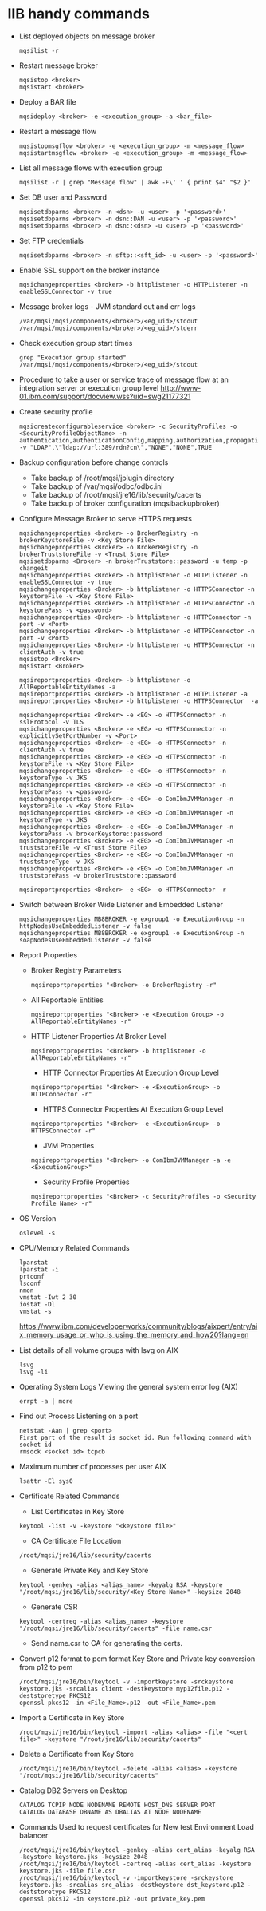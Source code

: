 # IIB handy commands
* List deployed objects on message broker
  ```
  mqsilist -r
  ```

* Restart message broker
  ``` 
  mqsistop <broker>
  mqsistart <broker>
  ```

* Deploy a BAR file
  ```
  mqsideploy <broker> -e <execution_group> -a <bar_file>
  ```

* Restart a message flow
  ```
  mqsistopmsgflow <broker> -e <execution_group> -m <message_flow>
  mqsistartmsgflow <broker> -e <execution_group> -m <message_flow>
  ```

* List all message flows with execution group
  ```
  mqsilist -r | grep "Message flow" | awk -F\' ' { print $4" "$2 }'
  ```

* Set DB user and Password
  ```
  mqsisetdbparms <broker> -n <dsn> -u <user> -p '<password>' 
  mqsisetdbparms <broker> -n dsn::DAN -u <user> -p '<password>' 
  mqsisetdbparms <broker> -n dsn::<dsn> -u <user> -p '<password>' 
  ```
  
* Set FTP credentials 
  ```
  mqsisetdbparms <broker> -n sftp::<sft_id> -u <user> -p '<password>' 
  ```

* Enable SSL support on the broker instance 
  ```
  mqsichangeproperties <broker> -b httplistener -o HTTPListener -n enableSSLConnector -v true
  ```
  
* Message broker logs - JVM standard out and err logs
  ```
  /var/mqsi/mqsi/components/<broker>/<eg_uid>/stdout 
  /var/mqsi/mqsi/components/<broker>/<eg_uid>/stderr 
  ```
    
* Check execution group start times 
  ```	
  grep "Execution group started" /var/mqsi/mqsi/components/<broker>/<eg_uid>/stdout 
  ```	

* Procedure to take a user or service trace of message flow at an integration server or execution group level
  http://www-01.ibm.com/support/docview.wss?uid=swg21177321 

* Create security profile 
  ```
  mqsicreateconfigurableservice <broker> -c SecurityProfiles -o <SecurityProfileObjectName> -n authentication,authenticationConfig,mapping,authorization,propagation -v "LDAP",\"ldap://url:389/rdn?cn\","NONE","NONE",TRUE
  ``` 	
* Backup configuration before change controls 
  * Take backup of /root/mqsi/jplugin directory 
  * Take backup of /var/mqsi/odbc/odbc.ini 
  * Take backup of /root/mqsi/jre16/lib/security/cacerts 
  * Take backup of broker configuration (mqsibackupbroker) 
	
* Configure Message Broker to serve HTTPS requests 
  ```
  mqsichangeproperties <broker> -o BrokerRegistry -n brokerKeystoreFile -v <Key Store File>
  mqsichangeproperties <Broker> -o BrokerRegistry -n brokerTruststoreFile -v <Trust Store File>
  mqsisetdbparms <Broker> -n brokerTruststore::password -u temp -p changeit
  mqsichangeproperties <Broker> -b httplistener -o HTTPListener -n enableSSLConnector -v true
  mqsichangeproperties <Broker> -b httplistener -o HTTPSConnector -n keystoreFile -v <Key Store File>
  mqsichangeproperties <Broker> -b httplistener -o HTTPSConnector -n keystorePass -v <password>
  mqsichangeproperties <Broker> -b httplistener -o HTTPConnector -n port -v <Port> 
  mqsichangeproperties <Broker> -b httplistener -o HTTPSConnector -n port -v <Port>
  mqsichangeproperties <Broker> -b httplistener -o HTTPSConnector -n clientAuth -v true
  mqsistop <Broker> 
  mqsistart <Broker> 

  mqsireportproperties <Broker> -b httplistener -o AllReportableEntityNames -a 
  mqsireportproperties <Broker> -b httplistener -o HTTPListener -a 
  mqsireportproperties <Broker> -b httplistener -o HTTPSConnector  -a 

  mqsichangeproperties <Broker> -e <EG> -o HTTPSConnector -n sslProtocol -v TLS
  mqsichangeproperties <Broker> -e <EG> -o HTTPSConnector -n explicitlySetPortNumber -v <Port>
  mqsichangeproperties <Broker> -e <EG> -o HTTPSConnector -n clientAuth -v true 
  mqsichangeproperties <Broker> -e <EG> -o HTTPSConnector -n keystoreFile -v <Key Store File>
  mqsichangeproperties <Broker> -e <EG> -o HTTPSConnector -n keystoreType -v JKS
  mqsichangeproperties <Broker> -e <EG> -o HTTPSConnector -n keystorePass -v <password>
  mqsichangeproperties <Broker> -e <EG> -o ComIbmJVMManager -n keystoreFile -v <Key Store File> 
  mqsichangeproperties <Broker> -e <EG> -o ComIbmJVMManager -n keystoreType -v JKS 
  mqsichangeproperties <Broker> -e <EG> -o ComIbmJVMManager -n keystorePass -v brokerKeystore::password 
  mqsichangeproperties <Broker> -e <EG> -o ComIbmJVMManager -n truststoreFile -v <Trust Store File>
  mqsichangeproperties <Broker> -e <EG> -o ComIbmJVMManager -n truststoreType -v JKS
  mqsichangeproperties <Broker> -e <EG> -o ComIbmJVMManager -n truststorePass -v brokerTruststore::password

  mqsireportproperties <Broker> -e <EG> -o HTTPSConnector -r
  ```
  
* Switch between Broker Wide Listener and Embedded Listener
  ```
  mqsichangeproperties MB8BROKER -e exgroup1 -o ExecutionGroup -n httpNodesUseEmbeddedListener -v false
  mqsichangeproperties MB8BROKER -e exgroup1 -o ExecutionGroup -n soapNodesUseEmbeddedListener -v false
  ```
  
* Report Properties
  * Broker Registry Parameters 
    ```
    mqsireportproperties "<Broker> -o BrokerRegistry -r"
    ```
  * All Reportable Entities 
    ```
    mqsireportproperties "<Broker> -e <Execution Group> -o AllReportableEntityNames -r" 
    ```
  * HTTP Listener Properties At Broker Level 
    ```
    mqsireportproperties "<Broker> -b httplistener -o AllReportableEntityNames -r"
    ```
    * HTTP Connector Properties At Execution Group Level 
    ```
    mqsireportproperties "<Broker> -e <ExecutionGroup> -o HTTPConnector -r"
    ```
    * HTTPS Connector Properties At Execution Group Level
    ```
    mqsireportproperties "<Broker> -e <ExecutionGroup> -o HTTPSConnector -r"
    ```
    * JVM Properties 
    ```
    mqsireportproperties "<Broker> -o ComIbmJVMManager -a -e <ExecutionGroup>"
    ```
    * Security Profile Properties 
    ```
    mqsireportproperties "<Broker> -c SecurityProfiles -o <Security Profile Name> -r"
    ```
 * OS Version
   ```
   oslevel -s
   ```

* CPU/Memory Related Commands
  ```
  lparstat 
  lparstat -i 
  prtconf 
  lsconf 
  nmon 
  vmstat -Iwt 2 30 
  iostat -Dl 
  vmstat -s	
  ```
  https://www.ibm.com/developerworks/community/blogs/aixpert/entry/aix_memory_usage_or_who_is_using_the_memory_and_how20?lang=en 
	
* List details of all volume groups with lsvg on AIX
  ```
  lsvg 
  lsvg -li 
  ```
  
* Operating System Logs Viewing the general system error log (AIX) 
  ```
  errpt -a | more 
  ```
  
* Find out Process Listening on a port
  ```
  netstat -Aan | grep <port> 
  First part of the result is socket id. Run following command with socket id 
  rmsock <socket id> tcpcb 
  ```
  
* Maximum number of processes per user AIX
  ```
  lsattr -El sys0
  ```

* Certificate Related Commands
  * List Certificates in Key Store 
  ```
  keytool -list -v -keystore "<keystore file>" 
  ```
  * CA Certificate File Location 
  ```
  /root/mqsi/jre16/lib/security/cacerts 
  ```
  * Generate Private Key and Key Store 
  ```
  keytool -genkey -alias <alias_name> -keyalg RSA -keystore "/root/mqsi/jre16/lib/security/<Key Store Name>" -keysize 2048
  ```
  * Generate CSR 
  ```
  keytool -certreq -alias <alias_name> -keystore "/root/mqsi/jre16/lib/security/cacerts" -file name.csr 
  ```
  * Send name.csr to CA for generating the certs. 
	
* Convert p12 format to pem format Key Store and Private key conversion from p12 to pem
  ```
  /root/mqsi/jre16/bin/keytool -v -importkeystore -srckeystore keystore.jks -srcalias client -destkeystore myp12file.p12 -deststoretype PKCS12 
  openssl pkcs12 -in <File_Name>.p12 -out <File_Name>.pem 
  ```

* Import a Certificate in Key Store 
  ```
  /root/mqsi/jre16/bin/keytool -import -alias <alias> -file "<cert file>" -keystore "/root/jre16/lib/security/cacerts" 
  ```

* Delete a Certificate from Key Store 
  ```
  /root/mqsi/jre16/bin/keytool -delete -alias <alias> -keystore "/root/mqsi/jre16/lib/security/cacerts"
  ```

* Catalog DB2 Servers on Desktop
  ```
  CATALOG TCPIP NODE NODENAME REMOTE HOST_DNS SERVER PORT 
  CATALOG DATABASE DBNAME AS DBALIAS AT NODE NODENAME
  ```

* Commands Used to request certificates for New test Environment Load balancer
  ```
  /root/mqsi/jre16/bin/keytool -genkey -alias cert_alias -keyalg RSA -keystore keystore.jks -keysize 2048 
  /root/mqsi/jre16/bin/keytool -certreq -alias cert_alias -keystore keystore.jks -file file.csr 
  /root/mqsi/jre16/bin/keytool -v -importkeystore -srckeystore keystore.jks -srcalias src_alias -destkeystore dst_keystore.p12 -deststoretype PKCS12 
  openssl pkcs12 -in keystore.p12 -out private_key.pem
  ```
